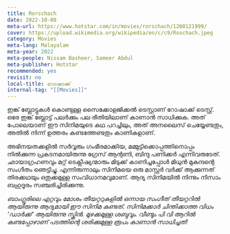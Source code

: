 ```yaml
---
title: Rorschach
date: 2022-10-08
meta-url: https://www.hotstar.com/in/movies/rorschach/1260121999/
cover: https://upload.wikimedia.org/wikipedia/en/c/c9/Roschach.jpeg
category: Movies
meta-lang: Malayalam
meta-year: 2022
meta-people: Nissam Basheer, Sameer Abdul
meta-publisher: Hotstar
recommended: yes
revisit: no
local-title: റോഷാക്ക്
internal-tag: "[[Movies]]"
---
```


ഇങ്ക് ബ്ലോട്ടുകൾ കൊണ്ടുള്ള സൈക്കോളജിക്കൽ ടെസ്റ്റാണ് റോഷാക്ക് ടെസ്റ്റ്. ഒരേ ഇങ്ക് ബ്ലോട്ട് പലർക്കും പല രീതിയിലാണ് കാണാൻ സാധിക്കുക. അത് പോലെയാണ് ഈ സിനിമയുടെ കഥ പറച്ചിലും, അത് അനലൈസ് ചെയ്യേണ്ടതും, അതിൽ നിന്ന് ഉത്തരം കണ്ടത്തേണ്ടതും കാണികളാണ്. 

അഭിനയതക്കളിൽ സർവ്വരും ഗംഭീരമാക്കിയ, മമ്മുട്ടിക്കൊപ്പത്തിനൊപ്പം നിൽക്കുന്ന പ്രകടനമായിരുന്നു ഗ്രേസ് ആന്റണി, ബിന്ദു പണിക്കർ എന്നിവരുടേത്. ഛായാഗ്രഹണവും മറ്റ് ടെക്നീഷ്യന്മാരും മിടുക്ക് കാണിച്ചപ്പോൾ മിധുൻ മുകുന്ദന്റെ സംഗീതം ഞെട്ടിച്ചു. എന്നിരുന്നാലും സിനിമയെ ഒരു മാസ്റ്റർ വർക്ക് ആക്കുന്നത് തിരക്കഥയും ഒതുക്കമുള്ള സംവിധാനമവുമാണ്. ആദ്യ സിനിമയിൽ നിന്നും നിസാം ബഹുദൂരം സഞ്ചരിച്ചിരിക്കുന്നു.

*ബാംഗ്ലൂരിലെ എറ്റവും മോശം തീയറ്ററുകളിൽ ഒന്നായ സംഗീത് തീയറ്ററിൽ ആയിരുന്നു ആദ്യമായി ഈ സിനിമ കണ്ടത്. സിനിമക്കാർ ചിന്തിക്കാത്ത വിധം 'ഡാർക്ക്' ആയിരുന്നു സ്ക്രിൻ. മുഴക്കമുള്ള ശബ്ദവും. വീണ്ടും പി വി ആറിൽ കണ്ടപ്പോഴാണ് പടത്തിന്റെ ശരിക്കുമുള്ള രൂപം കാണാൻ സാധിച്ചത്!* 
